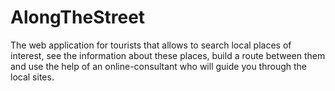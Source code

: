 # AlongTheStreet
The web application for tourists that allows to search local places of interest, see the information about these places, build a route between them and use the help of an online-consultant who will guide you through the local sites.
